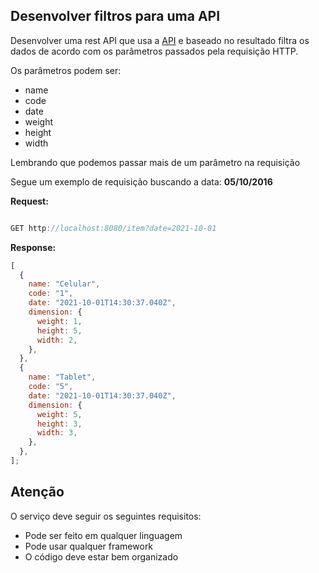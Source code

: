 ## Desenvolver filtros para uma API

Desenvolver uma rest API que usa a [API](https://run.mocky.io/v3/e7aa564f-6863-435b-a8b0-67870ca91c02) e baseado no resultado filtra os dados de acordo com os parâmetros passados pela requisição HTTP.

Os parâmetros podem ser:

- name
- code
- date
- weight
- height
- width

Lembrando que podemos passar mais de um parâmetro na requisição

Segue um exemplo de requisição buscando a data: **05/10/2016**

**Request:**

```jsx

GET http://localhost:8080/item?date=2021-10-01

```

**Response:**

```jsx
[
  {
    name: "Celular",
    code: "1",
    date: "2021-10-01T14:30:37.040Z",
    dimension: {
      weight: 1,
      height: 5,
      width: 2,
    },
  },
  {
    name: "Tablet",
    code: "5",
    date: "2021-10-01T14:30:37.040Z",
    dimension: {
      weight: 5,
      height: 3,
      width: 3,
    },
  },
];
```

## Atenção

O serviço deve seguir os seguintes requisitos:

- Pode ser feito em qualquer linguagem
- Pode usar qualquer framework
- O código deve estar bem organizado
